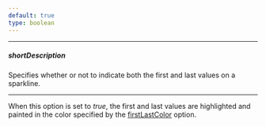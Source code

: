 ```yaml
---
default: true
type: boolean
---
```

---
##### shortDescription
Specifies whether or not to indicate both the first and last values on a sparkline.

---
When this option is set to *true*, the first and last values are highlighted and painted in the color specified by the [firstLastColor](/api-reference/20%20Data%20Visualization%20Widgets/60%20dxSparkline/1%20Configuration/firstLastColor.md '/Documentation/ApiReference/Data_Visualization_Widgets/dxSparkline/Configuration/#firstLastColor') option.